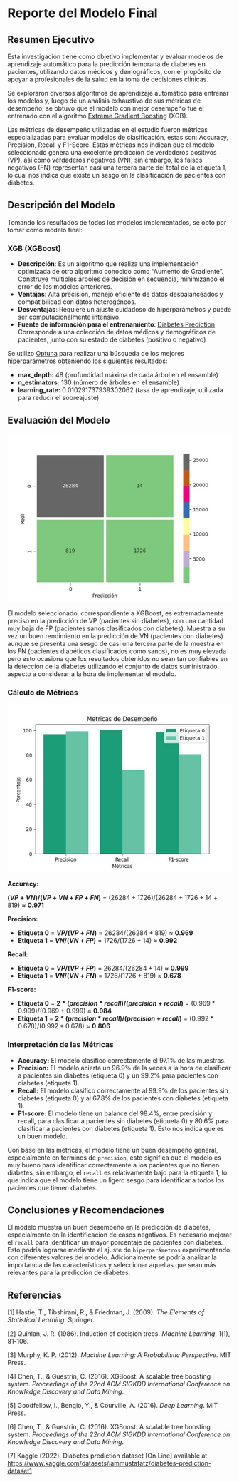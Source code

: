 # Reporte del Modelo Final

## Resumen Ejecutivo

Esta investigación tiene como objetivo implementar y evaluar modelos de aprendizaje automático para la predicción temprana de diabetes en pacientes, utilizando datos médicos y demográficos, con el propósito de apoyar a profesionales de la salud en la toma de decisiones clínicas. 

Se exploraron diversos algoritmos de aprendizaje automático para entrenar los modelos y, luego de un análisis exhaustivo de sus métricas de desempeño, se obtuvo que el modelo con mejor desempeño fue el entrenado con el algoritmo [Extreme Gradient Boosting](https://xgboost.readthedocs.io/en/stable/) (XGB). 

Las métricas de desempeño utilizadas en el estudio fueron métricas especializadas para evaluar modelos de clasificación, estas son: Accuracy, Precision, Recall y F1-Score. Estas métricas nos indican que el modelo seleccionado genera una excelente predicción de verdaderos positivos (VP), así como verdaderos negativos (VN), sin embargo, los falsos negativos (FN) representan casi una tercera parte del total de la etiqueta 1, lo cual nos indica que existe un sesgo en la clasificación de pacientes con diabetes.

## Descripción del Modelo

Tomando los resultados de todos los modelos implementados, se optó por tomar como modelo final:

### XGB (XGBoost)

- **Descripción**: Es un algoritmo que realiza una implementación optimizada de otro algoritmo conocido como “Aumento de Gradiente”. Construye múltiples árboles de decisión en secuencia, minimizando el error de los modelos anteriores.
- **Ventajas**: Alta precisión, manejo eficiente de datos desbalanceados y compatibilidad con datos heterogéneos.
- **Desventajas**: Requiere un ajuste cuidadoso de hiperparámetros y puede ser computacionalmente intensivo.
- **Fuente de información para el entrenamiento**: [Diabetes Prediction](https://www.kaggle.com/datasets/iammustafatz/diabetes-prediction-dataset) Corresponde a una colección de datos médicos y demográficos de pacientes, junto con su estado de diabetes (positivo o negativo)

Se utilizo [Optuna](https://optuna.org/) para realizar una búsqueda de los mejores [hiperparámetros](/scripts/training/3_xgb_classifier_model.ipynb) obteniendo los siguientes resultados:

- **max_depth:** 48 (profundidad máxima de cada árbol en el ensamble)
- **n_estimators:** 130 (número de árboles en el ensamble)
- **learning_rate:** 0.010291737939302062 (tasa de aprendizaje, utilizada para reducir el sobreajuste)

## Evaluación del Modelo

![Confusion_Matrix_Xgb](/scripts/evaluation/graphics/confusion_matrix_xgb.jpg)

El modelo seleccionado, correspondiente a XGBoost, es extremadamente preciso en la predicción de VP (pacientes sin diabetes), con una cantidad muy baja de FP (pacientes sanos clasificados con diabetes). Muestra a su vez un buen rendimiento en la predicción de VN (pacientes con diabetes) aunque se presenta una sesgo de casi una tercera parte de la muestra en los FN (pacientes diabéticos clasificados como sanos), no es muy elevada pero esto ocasiona que los resultados obtenidos no sean tan confiables en la detección de la diabetes utilizando el conjunto de datos suministrado, aspecto a considerar a la hora de implementar el modelo.

### Cálculo de Métricas

![Xgb_Model_Metrics](/scripts/evaluation/graphics/xgb_model_metrics.jpg)

**Accuracy:**

**$(VP + VN) / (VP + VN + FP + FN)$** = $(26284 + 1726) / (26284 + 1726 + 14 + 819)$ ≈ **$0.971$**

**Precision:**

- **Etiqueta 0** = **$VP / (VP + FN)$** = $26284 / (26284 + 819)$ ≈ **$0.969$**
- **Etiqueta 1** = **$VN / (VN + FP)$** = $1726 / (1726 + 14)$ ≈ **$0.992$**

**Recall:**

- **Etiqueta 0** = **$VP / (VP + FP)$** = $26284 / (26284 + 14)$ ≈ **$0.999$**
- **Etiqueta 1** = **$VN / (VN + FN)$** = $1726 / (1726 + 819)$ ≈ **$0.678$**

**F1-score:**

- **Etiqueta 0** = **$2 * (precision * recall) / (precision + recall)$** = $(0.969 * 0.999) / (0.969 + 0.999)$ ≈ **$0.984$**
- **Etiqueta 1** = **$2 * (precision * recall) / (precision + recall)$** = $(0.992 * 0.678) / (0.992 * 0.678)$ ≈ **$0.806$**

### Interpretación de las Métricas

- **Accuracy:** El modelo clasifico correctamente el 97.1% de las muestras.
- **Precision:** El modelo acierta un 96.9% de la veces a la hora de clasificar a pacientes sin diabetes (etiqueta 0) y un 99.2% para pacientes con diabetes (etiqueta 1).
- **Recall:** El modelo clasifico correctamente al 99.9% de los pacientes sin diabetes (etiqueta 0) y al 67.8% de los pacientes con diabetes (etiqueta 1).
- **F1-score:** El modelo tiene un balance del 98.4%, entre precisión y recall, para clasificar a pacientes sin diabetes (etiqueta 0) y 80.6% para clasificar a pacientes con diabetes (etiqueta 1). Esto nos indica que es un buen modelo.

Con base en las métricas, el modelo tiene un buen desempeño general, especialmente en términos de `precision`, esto significa que el modelo es muy bueno para identificar correctamente a los pacientes que no tienen diabetes, sin embargo, el `recall` es relativamente bajo para la etiqueta 1, lo que indica que el modelo tiene un ligero sesgo para identificar a todos los pacientes que tienen diabetes.

## Conclusiones y Recomendaciones

El modelo muestra un buen desempeño en la predicción de diabetes, especialmente en la identificación de casos negativos. Es necesario mejorar el `recall` para identificar un mayor porcentaje de pacientes con diabetes. Esto podría lograrse mediante el ajuste de `hiperparámetros` experimentando con diferentes valores del modelo. Adicionalmente se podría analizar la importancia de las características y seleccionar aquellas que sean más relevantes para la predicción de diabetes.

## Referencias

[1] Hastie, T., Tibshirani, R., & Friedman, J. (2009). *The Elements of Statistical Learning*. Springer.

[2] Quinlan, J. R. (1986). Induction of decision trees. *Machine Learning*, 1(1), 81-106.

[3] Murphy, K. P. (2012). *Machine Learning: A Probabilistic Perspective*. MIT Press.

[4] Chen, T., & Guestrin, C. (2016). XGBoost: A scalable tree boosting system. *Proceedings of the 22nd ACM SIGKDD International Conference on Knowledge Discovery and Data Mining*.

[5] Goodfellow, I., Bengio, Y., & Courville, A. (2016). *Deep Learning*. MIT Press.   

[6] Chen, T., & Guestrin, C. (2016). XGBoost: A scalable tree boosting system. *Proceedings of the 22nd ACM SIGKDD International Conference on Knowledge Discovery and Data Mining*.

[7] Kaggle (2022). Diabetes prediction dataset [On Line] available at https://www.kaggle.com/datasets/iammustafatz/diabetes-prediction-dataset1